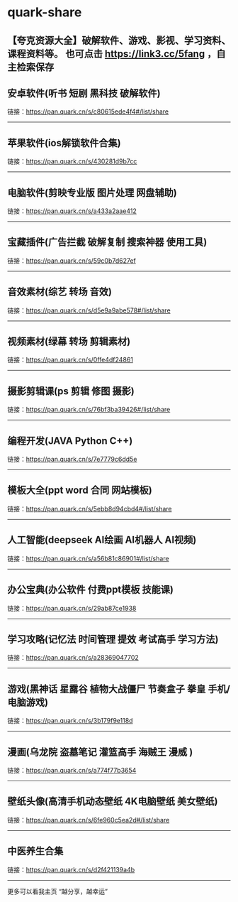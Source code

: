 # quark-share
【夸克资源大全】破解软件、游戏、影视、学习资料、课程资料等。
也可点击 https://link3.cc/5fang ，自主检索保存
------------------

## 安卓软件(听书 短剧 黑科技 破解软件)
链接：https://pan.quark.cn/s/c80615ede4f4#/list/share

------------------
## 苹果软件(ios解锁软件合集)
链接：https://pan.quark.cn/s/430281d9b7cc

------------------
## 电脑软件(剪映专业版 图片处理 网盘辅助)
链接：https://pan.quark.cn/s/a433a2aae412

------------------
## 宝藏插件(广告拦截 破解复制 搜索神器 使用工具)
链接：https://pan.quark.cn/s/59c0b7d627ef

------------------
## 音效素材(综艺 转场 音效)
链接：https://pan.quark.cn/s/d5e9a9abe578#/list/share

------------------
## 视频素材(绿幕 转场 剪辑素材)
链接：https://pan.quark.cn/s/0ffe4df24861

------------------
## 摄影剪辑课(ps 剪辑 修图 摄影)
链接：https://pan.quark.cn/s/76bf3ba39426#/list/share

------------------
## 编程开发(JAVA Python C++)
链接：https://pan.quark.cn/s/7e7779c6dd5e

------------------
## 模板大全(ppt word 合同 网站模板)
链接：https://pan.quark.cn/s/5ebb8d94cbd4#/list/share

------------------
## 人工智能(deepseek Al绘画 AI机器人 AI视频)
链接：https://pan.quark.cn/s/a56b81c86901#/list/share

------------------
## 办公宝典(办公软件 付费ppt模板 技能课)
链接：https://pan.quark.cn/s/29ab87ce1938

------------------
## 学习攻略(记忆法 时间管理 提效 考试高手 学习方法)
链接：https://pan.quark.cn/s/a28369047702

------------------
## 游戏(黑神话 星露谷 植物大战僵尸 节奏盒子 拳皇 手机/电脑游戏)
链接：https://pan.quark.cn/s/3b179f9e118d

------------------
## 漫画(乌龙院 盗墓笔记 灌篮高手 海贼王 漫威 )
链接：https://pan.quark.cn/s/a774f77b3654

------------------
## 壁纸头像(高清手机动态壁纸 4K电脑壁纸 美女壁纸)
链接：https://pan.quark.cn/s/6fe960c5ea2d#/list/share

------------------
## 中医养生合集
链接：https://pan.quark.cn/s/d2f421139a4b


------------------
更多可以看我主页
“越分享，越幸运”

